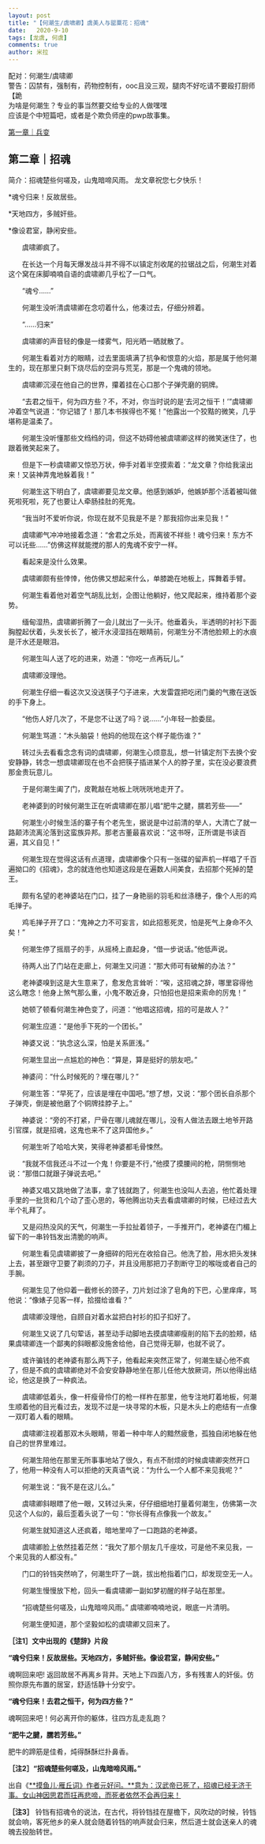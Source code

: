 ```yaml
---
layout: post
title: "【何潮生/虞啸卿】虞美人与罂粟花：招魂"
date:   2020-9-10
tags: [龙虞, 何虞]
comments: true
author: 米拉
---
```


配对：何潮生/虞啸卿  
警告：囚禁有，强制有，药物控制有，ooc且没三观，腿肉不好吃请不要殴打厨师【跪  
为啥是何潮生？专业的事当然要交给专业的人做嘿嘿  
应该是个中短篇吧，或者是个欺负师座的pwp故事集。

[第一章｜兵变](https://miralworth.github.io/Yumeiren&Yingsuhua_Bingbian/)  
## 第二章｜招魂  
简介：招魂楚些何嗟及，山鬼暗啼风雨。
龙文章祝您七夕快乐！



*魂兮归来！反故居些。

*天地四方，多贼奸些。

*像设君室，静闲安些。


　　虞啸卿疯了。

　　在长达一个月每天爆发战斗并不得不以镇定剂收尾的拉锯战之后，何潮生对着这个窝在床脚喃喃自语的虞啸卿几乎松了一口气。

　　“魂兮……”

　　何潮生没听清虞啸卿在念叨着什么，他凑过去，仔细分辨着。

　　“……归来”

　　虞啸卿的声音轻的像是一缕雾气，阳光晒一晒就散了。

　　何潮生看着对方的眼睛，过去里面填满了抗争和恨意的火焰，那是属于他何潮生的，现在那里只剩下烧尽后的空洞与荒芜，那是一个鬼魂的领地。

　　虞啸卿沉浸在他自己的世界，攥着挂在心口那个子弹壳磨的铜牌。

　　“去君之恒干，何为四方些？不，不对，你当时说的是‘去河之恒干！’”虞啸卿冲着空气说道：“你记错了！那几本书挨得也不冤！”他露出一个狡黠的微笑，几乎堪称是温柔了。

　　何潮生没听懂那些文绉绉的词，但这不妨碍他被虞啸卿这样的微笑迷住了，也跟着微笑起来了。

　　但是下一秒虞啸卿又惊恐万状，伸手对着半空摸索着：“龙文章？你给我滚出来！又装神弄鬼地躲着我！”

　　何潮生这下明白了，虞啸卿要见龙文章。他感到嫉妒，他嫉妒那个活着被叫做死啦死啦，死了也要让人牵肠挂肚的死鬼。

　　“我当时不爱听你说，你现在就不见我是不是？那我招你出来见我！”

　　虞啸卿气冲冲地接着念道：“舍君之乐处，而离彼不祥些！魂兮归来！东方不可以讬些……”仿佛这样就能搅的那人的鬼魂不安宁一样。

　　看起来是没什么效果。

　　虞啸卿颇有些悻悻，他仿佛又想起来什么，单膝跪在地板上，挥舞着手臂。

　　何潮生看着他对着空气胡乱比划，企图让他躺好，他又爬起来，维持着那个姿势。

　　缅甸湿热，虞啸卿折腾了一会儿就出了一头汗。他垂着头，半透明的衬衫下面胸膛起伏着，头发长长了，被汗水浸湿挡在眼睛前，何潮生分不清他脸颊上的水痕是汗水还是眼泪。

　　何潮生叫人送了吃的进来，劝道：“你吃一点再玩儿。”

　　虞啸卿没理他。

　　何潮生仔细一看这次又没送筷子勺子进来，大发雷霆把吃闭门羹的气撒在送饭的手下身上。

　　“他伤人好几次了，不是您不让送了吗？说……”小年轻一脸委屈。

　　何潮生骂道：“木头脑袋！他妈的他现在这个样子能伤谁？”

　　转过头去看看念念有词的虞啸卿，何潮生心烦意乱，想一针镇定剂下去换个安安静静，转念一想虞啸卿现在也不会把筷子插进某个人的脖子里，实在没必要浪费那金贵玩意儿。

　　于是何潮生阖了门，皮靴敲在地板上咣咣咣地走开了。



　　老神婆到的时候何潮生正在听虞啸卿在那儿唱“肥牛之腱，臑若芳些——”

　　何潮生小时候生活的寨子有个老先生，据说是中过前清的举人，大清亡了就一路颠沛流离沦落到这蛮族异邦。那老古董最喜欢说：“这书呀，正所谓是书读百遍，其义自见！”

　　何潮生现在觉得这话有点道理，虞啸卿像个只有一张碟的留声机一样唱了千百遍拗口的《招魂》，念的就连他也知道这段是在遍数人间美食，去招那个死掉的楚王。

　　颇有名望的老神婆站在门口，挂了一身艳丽的羽毛和丝涤穗子，像个人形的鸡毛掸子。

　　鸡毛掸子开了口：“鬼神之力不可妄言，如此招惹死灵，怕是死气上身命不久矣！”

　　何潮生停了摇扇子的手，从摇椅上直起身，“借一步说话。”他低声说。

　　待两人出了门站在走廊上，何潮生又问道：“那大师可有破解的办法？”

　　老神婆嗅到这是大生意来了，愈发危言耸听：“唉，这招魂之辞，哪里容得他这么瞎念！他身上煞气那么重，小鬼不敢近身，只怕招也是招来索命的厉鬼！”

　　她顿了顿看何潮生神色变了，问道：“他唱这招魂，招的可是故人？”

　　何潮生应道：“是他手下死的一个团长。”

　　神婆又说：“执念这么深，怕是关系匪浅。”

　　何潮生显出一点尴尬的神色：“算是，算是挺好的朋友吧。”

　　神婆问：“什么时候死的？埋在哪儿？”

　　何潮生答：“早死了，应该是埋在中国吧。”想了想，又说：“那个团长自杀那个子弹壳，倒是被他磨了个铜牌挂脖子上。”

　　神婆说：“旁的不打紧，尸骨在哪儿魂就在哪儿，没有人做法去跟土地爷开路引官牒，就是招魂，这鬼也来不了这异国他乡。”

　　何潮生听了哈哈大笑，笑得老神婆都毛骨悚然。

　　“我就不信我还斗不过一个鬼！你要是不行，”他摸了摸腰间的枪，阴恻恻地说：“那借口就跟子弹说去吧。”

　　神婆又唱又跳地做了法事，拿了钱就跑了，何潮生也没叫人去追，他忙着处理手里的一批货和几个动了歪心思的，等他腾出功夫去看虞啸卿的时候，已经过去大半个礼拜了。

　　又是闷热没风的天气，何潮生一手拉扯着领子，一手推开门，老神婆在门楣上留下的一串铃铛发出清脆的响声。

　　何潮生看见虞啸卿披了一身细碎的阳光在收拾自己。他洗了脸，用水把头发抹上去，甚至跟守卫要了剃须的刀子，并且没用那把刀子割断守卫的喉咙或者自己的手腕。

　　何潮生见了他仰着一截修长的颈子，刀片划过涂了皂角的下巴，心里痒痒，骂他说：“像婊子见客一样，拾掇给谁看？”

　　虞啸卿没理他，自顾自对着水盆把白衬衫的扣子扣好了。

　　何潮生又说了几句荤话，甚至动手动脚地去摸虞啸卿瘦削的陷下去的脸颊，结果虞啸卿连一个鄙夷的斜眼都没施舍给他，自己觉得无聊，也就不说了。

　　或许骗钱的老神婆有那么两下子，他看起来突然正常了，何潮生疑心他不疯了，但是不疯的虞啸卿绝对不会安安静静地坐在那儿任他大放厥词，所以他得出结论，他这是换了一种疯法。

　　虞啸卿低着头，像一杆瘦骨伶仃的枪一样杵在那里，他专注地盯着地板，何潮生顺着他的目光看过去，发现不过是一块寻常的木板，只是木头上的疤结有一点像一双盯着人看的眼睛。

　　虞啸卿注视着那双木头眼睛，带着一种中年人的黯然疲惫，孤独自闭地躲在他自己的世界里难过。

　　何潮生陪他在那里无所事事地站了很久，有点不耐烦的时候虞啸卿突然开口了，他用一种没有人可以拒绝的天真语气说：“为什么一个人都不来见我呢？”

　　何潮生说：“我不是在这儿么。”

　　虞啸卿斜眼瞟了他一眼，又转过头来，仔仔细细地打量着何潮生，仿佛第一次见这个人似的，最后歪着头说了一句：“你长得有点像我一个故友。”

　　何潮生就知道这人还疯着，暗地里啐了一口跑路的老神婆。

　　虞啸卿脸上依然挂着茫然：“我欠了那个朋友几千座坟，可是他不来见我，一个来见我的人都没有。”

　　门口的铃铛突然响了，何潮生吓了一跳，拔出枪指着门口，却发现空无一人。

　　何潮生慢慢放下枪，回头一看虞啸卿一副如梦初醒的样子站在那里。

　　“招魂楚些何嗟及，山鬼暗啼风雨。” 虞啸卿喃喃地说，眼底一片清明。

　　何潮生便知道，那个坚毅如松的虞啸卿又回来了。





**［注1］文中出现的《楚辞》片段**

**“魂兮归来！反故居些。天地四方，多贼奸些。像设君室，静闲安些。”**

魂啊回来吧! 返回故居不再离乡背井。天地上下四面八方，多有残害人的奸佞。仿照你原先布置的居室，舒适恬静十分安宁。

**“魂兮归来！去君之恒干，何为四方些？”**

魂啊回来吧！何必离开你的躯体，往四方乱走乱跑？

**“肥牛之腱，臑若芳些。”**

肥牛的蹄筋是佳肴，炖得酥酥烂扑鼻香。

**［注2］“招魂楚些何嗟及，山鬼暗啼风雨。”** 

出自《[**摸鱼儿·雁丘词》作者元好问。**意为：汉武帝已死了，招魂已经无济于事。女山神因思君而抂再悲啼，而死者依然不会再归来！ ](https://m.baidu.com/from=1099b/ssid=2648b2d4c1e9b6c90323/uid=0/bd_page_type=1/pu=sz%40224_220%2Cta%40iphone___3_605%2Cusm%403/baiduid=4E64DB0D664C8FFD659AA2B3CBE7FD39/w=0_10_/t=iphone/l=1/tc?clk_type=1&vit=osres&l=1&baiduid=4E64DB0D664C8FFD659AA2B3CBE7FD39&t=iphone&ref=www_iphone&from=1099b&ssid=2648b2d4c1e9b6c90323&lid=11869719436632079120&bd_page_type=1&pu=sz%40224_220%2Cta%40iphone___3_605%2Cusm%403&order=2&fm=alop&isAtom=1&is_baidu=0&tj=ks_general_new_2_0_10_lNaN&clk_info=%7B%22tplname%22%3A%22ks_general_new%22%2C%22srcid%22%3A28217%2C%22t%22%3A1598367969698%2C%22xpath%22%3A%22div-article-section-a\(c-t\)-h3-span%22%7D&wd=&eqid=a4b9b6f06c013b10100000005f4528bf&w_qd=IlPT2AEptyoA_yk8v4wbwBe6AiVVd-gmzC9ZeBjV-QYrQePr4iIumZm7-Ao1tMt_mgMXPNpGAmyz1gUG&bdver=2&tcplug=1&dict=-1&sec=5991&di=6718d7a33aa31d7b&bdenc=1&tch=124.117.92.267.4.1645&nsrc=19lcKqzvqZphxhw1W5Bw4UaAMTjJ97Cnw4wjoSjNvbhLck4xnfvh3aEj3XYSxw%2BXinH%2FIjx6ou%2FK7mCl9Of3qbV4fdiFptMBq%2BBZ5fuzyB%2BEum6wkllymheGxZAhFF9JfN00dOmXDpVO7cYDeNp1J7f803d6kMQRoxFyVDVq%2BCtofQ1iHEBpiMokSwzzdtIwwtb4VqjHXIechXZuxC8c2Zfffu3Gi9Q5aV1jcXc5lvLolGn0LXTvUlZTPjM2pQivdNpOiCtGlFJrjHUEqlRyaydADAff6dF5ymRmJYVTMD5rWAVplKpwoT5t9OzlmFpmjITFjj%2BauTop%2Buxq%2BenHNiiRN8VXn%2FfWC05PW0198S0%3D)

**［注3］**
铃铛有招魂令的说法，在古代，将铃铛挂在屋檐下，风吹动的时候，铃铛就会响，客死他乡的亲人就会随着铃铛的响声就会归来，然后道士就会送亲人的魂魄去投胎转世。
